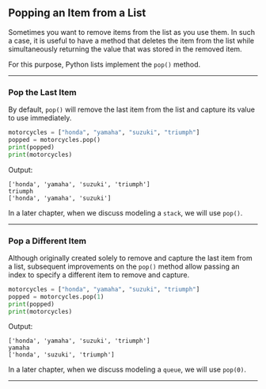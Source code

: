 ## Popping an Item from a List

Sometimes you want to remove items from the list as you use them. In such a
case, it is useful to have a method that deletes the item from the list while
simultaneously returning the value that was stored in the removed item.

For this purpose, Python lists implement the `pop()` method.

---

### Pop the Last Item

By default, `pop()` will remove the last item from the list and capture its 
value to use immediately.

```python
motorcycles = ["honda", "yamaha", "suzuki", "triumph"]
popped = motorcycles.pop()
print(popped)
print(motorcycles)
```

Output:

```
['honda', 'yamaha', 'suzuki', 'triumph']
triumph
['honda', 'yamaha', 'suzuki']
```

In a later chapter, when we discuss modeling a `stack`, we will use `pop()`.

---

### Pop a Different Item

Although originally created solely to remove and capture the last item from a
list, subsequent improvements on the `pop()` method allow passing an index to
specify a different item to remove and capture.

```python
motorcycles = ["honda", "yamaha", "suzuki", "triumph"]
popped = motorcycles.pop(1)
print(popped)
print(motorcycles)
```

Output:

```
['honda', 'yamaha', 'suzuki', 'triumph']
yamaha
['honda', 'suzuki', 'triumph']
```

In a later chapter, when we discuss modeling a `queue`, we will use `pop(0)`.

---
